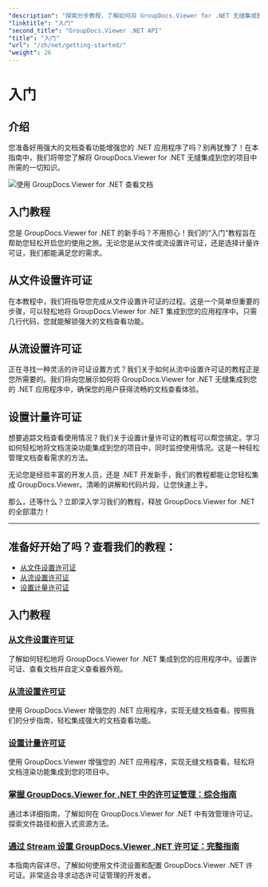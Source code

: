 ```yaml
---
"description": "探索分步教程，了解如何将 GroupDocs.Viewer for .NET 无缝集成到您的应用程序中。学习如何设置许可证并自定义查看器外观。"
"linktitle": "入门"
"second_title": "GroupDocs.Viewer .NET API"
"title": "入门"
"url": "/zh/net/getting-started/"
"weight": 26
---
```


# 入门


## 介绍

您准备好用强大的文档查看功能增强您的 .NET 应用程序了吗？别再犹豫了！在本指南中，我们将带您了解将 GroupDocs.Viewer for .NET 无缝集成到您的项目中所需的一切知识。

![使用 GroupDocs.Viewer for .NET 查看文档](/viewer/getting-started/image.png)

## 入门教程

您是 GroupDocs.Viewer for .NET 的新手吗？不用担心！我们的“入门”教程旨在帮助您轻松开启您的使用之旅。无论您是从文件或流设置许可证，还是选择计量许可证，我们都能满足您的需求。

## 从文件设置许可证

在本教程中，我们将指导您完成从文件设置许可证的过程。这是一个简单但重要的步骤，可以轻松地将 GroupDocs.Viewer for .NET 集成到您的应用程序中。只需几行代码，您就能解锁强大的文档查看功能。

## 从流设置许可证

正在寻找一种灵活的许可证设置方式？我们关于如何从流中设置许可证的教程正是您所需要的。我们将向您展示如何将 GroupDocs.Viewer for .NET 无缝集成到您的 .NET 应用程序中，确保您的用户获得流畅的文档查看体验。

## 设置计量许可证

想要追踪文档查看使用情况？我们关于设置计量许可证的教程可以帮您搞定。学习如何轻松地将文档渲染功能集成到您的项目中，同时监控使用情况。这是一种轻松管理文档查看需求的方法。

无论您是经验丰富的开发人员，还是 .NET 开发新手，我们的教程都能让您轻松集成 GroupDocs.Viewer。清晰的讲解和代码片段，让您快速上手。

那么，还等什么？立即深入学习我们的教程，释放 GroupDocs.Viewer for .NET 的全部潜力！

---

## 准备好开始了吗？查看我们的教程：

- [从文件设置许可证](./set-license-from-file/)
- [从流设置许可证](./set-license-from-stream/)
- [设置计量许可证](./set-metered-license/)

## 入门教程
### [从文件设置许可证](./set-license-from-file/)
了解如何轻松地将 GroupDocs.Viewer for .NET 集成到您的应用程序中。设置许可证、查看文档并自定义查看器外观。
### [从流设置许可证](./set-license-from-stream/)
使用 GroupDocs.Viewer 增强您的 .NET 应用程序，实现无缝文档查看。按照我们的分步指南，轻松集成强大的文档查看功能。
### [设置计量许可证](./set-metered-license/)
使用 GroupDocs.Viewer 增强您的 .NET 应用程序，实现无缝文档查看。轻松将文档渲染功能集成到您的项目中。
### [掌握 GroupDocs.Viewer for .NET 中的许可证管理：综合指南](./groupdocs-viewer-license-management-net/)
通过本详细指南，了解如何在 GroupDocs.Viewer for .NET 中有效管理许可证。探索文件路径和嵌入式资源方法。
### [通过 Stream 设置 GroupDocs.Viewer .NET 许可证：完整指南](./groupdocs-viewer-net-license-stream-setup-guide/)
本指南内容详尽，了解如何使用文件流设置和配置 GroupDocs.Viewer .NET 许可证。非常适合寻求动态许可证管理的开发者。